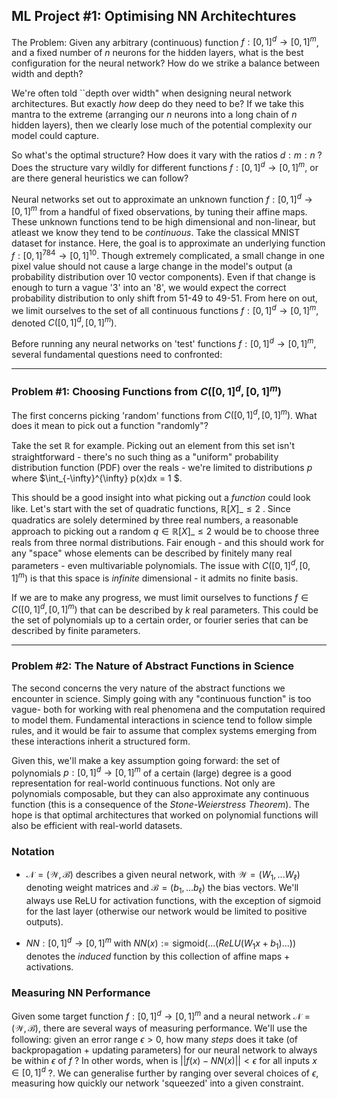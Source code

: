 ## ML Project #1: Optimising NN Architechtures

The Problem: Given any arbitrary (continuous) function $f: [0,1]^d \to [0,1]^m$, and a fixed number of $n$ neurons for the  hidden layers, what is the best configuration for the neural network? How do we strike a balance between width and depth?

We're often told ``depth over width" when designing neural network architectures.  But exactly _how_ deep do they need to be? If we take this mantra to the extreme (arranging our $n$ neurons into a long chain of $n$ hidden layers), then we clearly lose much of the potential complexity our model could capture. 

So what's the optimal structure? How does it vary with the ratios $d:m:n$ ? Does the structure vary wildly for different functions $f: [0,1]^d \to [0,1]^m$, or are there general heuristics we can follow?

Neural networks set out to approximate an unknown function $f: [0,1]^d \to [0,1]^m$ from a handful of fixed observations, by tuning their affine maps. These unknown functions tend to be high dimensional and non-linear, but atleast we know they tend to be _continuous_. Take the classical MNIST dataset for instance. Here, the goal is to approximate an underlying function $f: [0,1]^{784} \to [0,1]^{10}$. Though extremely complicated, a small change in one pixel value should not cause a large change in the model's output (a probability distribution over 10 vector components). Even if that change is enough to turn a vague '3' into an '8', we would expect the correct probability distribution to only shift from 51-49 to 49-51. From here on out, we limit ourselves to the set of all continuous functions  $f: [0,1]^d \to [0,1]^m$, denoted $C([0,1]^d, [0,1]^m)$.

Before running any neural networks on 'test' functions $f: [0,1]^d \to [0,1]^m$, several fundamental questions need to confronted:

---

### Problem #1: Choosing Functions from $C([0,1]^d, [0,1]^m)$ 
The first concerns picking 'random' functions from $C([0,1]^d, [0,1]^m)$. What does it mean to pick out a function "randomly"?

Take the set $\mathbb{R}$ for example. Picking out an element from this set isn't straightforward - there's no such thing as a "uniform" probability distribution function (PDF) over the reals - we're limited to distributions $p$ where $\int_{-\infty}^{\infty} p(x)dx = 1 $. 

This should be a good insight into what picking out a _function_ could look like. Let's start with the set of quadratic functions, $\mathbb{R}[X]\_{\leq 2}$ . Since quadratics are solely determined by three real numbers, a reasonable approach to picking out a random $q \in \mathbb{R}[X]\_{\leq 2}$ would be to choose three reals from three normal distributions. Fair enough - and this should work for any "space" whose elements can be described by finitely many real parameters - even multivariable polynomials. The issue with $C([0,1]^d, [0,1]^m)$ is that this space is _infinite_ dimensional - it admits no finite basis. 

If we are to make any progress, we must limit ourselves to functions $f \in C([0,1]^d, [0,1]^m)$ that can be described by $k$ real parameters. This could be the set of polynomials up to a certain order, or fourier series that can be described by finite parameters.

---

### Problem #2: The Nature of Abstract Functions in Science

The second concerns the very nature of the abstract functions we encounter in science. Simply going with any "continuous function" is too vague- both for working with real phenomena and the computation required to model them. Fundamental interactions in science tend to follow simple rules, and it would be fair to assume that complex systems emerging from these interactions inherit a structured form.

Given this, we'll make a key assumption going forward: the set of polynomials $p: [0,1]^d \to [0,1]^m$ of a certain (large) degree is a good representation for real-world continuous functions. Not only are polynomials composable, but they can also approximate any continuous function (this is a consequence of the _Stone-Weierstress Theorem_). The hope is that optimal architectures that worked on polynomial functions will also be efficient with real-world datasets.





### Notation

- $\mathcal{N}=(\mathcal{W}, \mathcal{B})$ describes a given neural network, with $\mathcal{W} = (W_1, ... W_\ell)$ denoting weight matrices and $\mathcal{B} = (b_1, ... b_\ell)$ the bias vectors. We'll always use ReLU for activation functions, with the exception of sigmoid for the last layer (otherwise our network would be limited to positive outputs). 

- $NN : [0,1]^d \to [0,1]^m$ with $NN(x):= \text{sigmoid}(...(\textit{ReLU}(W_1 x+b_1)...))$ denotes the _induced_ function by this collection of affine maps + activations.


### Measuring NN Performance

Given some target function $f : [0,1]^d \to [0,1]^m$ and a neural network $\mathcal{N}=(\mathcal{W}, \mathcal{B})$, there are several ways of measuring performance. We'll use the following: given an error range $\epsilon>0$, how many _steps_ does it take (of backpropagation + updating parameters) for our neural network to always be within $\epsilon$ of $f$ ? In other words, when is $||f(x)-NN(x)||<\epsilon$ for all inputs $x \in [0,1]^d$ ?. We can generalise further by ranging over several choices of $\epsilon$, measuring how quickly our network 'squeezed' into a given constraint.




